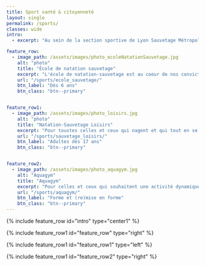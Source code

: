 ```yaml
---
title: Sport santé & citoyenneté
layout: single
permalink: /sports/
classes: wide
intro:
  - excerpt: "Au sein de la section sportive de Lyon Sauvetage Métropole, vous trouverez les activités sportives dédiées au sport citoyen et au sport santé."

feature_row:
  - image_path: /assets/images/photo_ecoleNatationSauvetage.jpg
    alt: "photo"
    title: "École de natation sauvetage"
    excerpt: "L'école de natation-sauvetage est au coeur de nos convictions et le coeur de notre activité. "
    url: "/sports/ecole_sauvetage/"
    btn_label: "Dès 6 ans"
    btn_class: "btn--primary"


feature_row1:
  - image_path: /assets/images/photo_loisirs.jpg
    alt: "photo"
    title: "Natation-Sauvetage Loisirs"
    excerpt: "Pour toustes celles et ceux qui nagent et qui tout en se perfectionnant souhaitent donner un sens à leur pratique sportive"
    url: "/sports/sauvetage_loisirs/"
    btn_label: "Adultes dès 17 ans"
    btn_class: "btn--primary"


feature_row2:
  - image_path: /assets/images/photo_aquagym.jpg
    alt: "Aquagym"
    title: "Aquagym"
    excerpt: "Pour celles et ceux qui souhaitent une activité dynamique. Peut-être pendant que les enfants sont en cours de natation-sauvetage..."
    url: "/sports/aquagym/"
    btn_label: "Forme et (re)mise en forme"
    btn_class: "btn--primary" 
---
```

{% include feature_row id="intro" type="center1" %}

{% include feature_row1 id="feature_row" type="right" %}

{% include feature_row1 id="feature_row1" type="left" %}


{% include feature_row1 id="feature_row2" type="right" %}